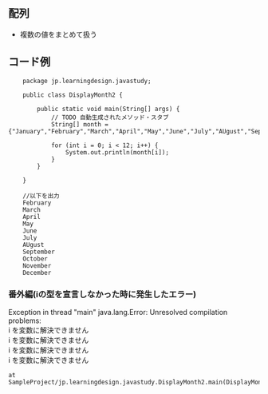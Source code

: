 ## 配列
- 複数の値をまとめて扱う

## コード例
		package jp.learningdesign.javastudy;
		
		public class DisplayMonth2 {
		
			public static void main(String[] args) {
				// TODO 自動生成されたメソッド・スタブ
				String[] month = {"January","February","March","April","May","June","July","AUgust","September","October","November","December"};
		
				for (int i = 0; i < 12; i++) {
					System.out.println(month[i]);
				}
			}
		
		}
		
		//以下を出力
		February
		March
		April
		May
		June
		July
		AUgust
		September
		October
		November
		December


### 番外編(iの型を宣言しなかった時に発生したエラー)
Exception in thread "main" java.lang.Error: Unresolved compilation problems:   
	i を変数に解決できません  
	i を変数に解決できません  
	i を変数に解決できません  
	i を変数に解決できません  
  
	at SampleProject/jp.learningdesign.javastudy.DisplayMonth2.main(DisplayMonth2.java:9)
